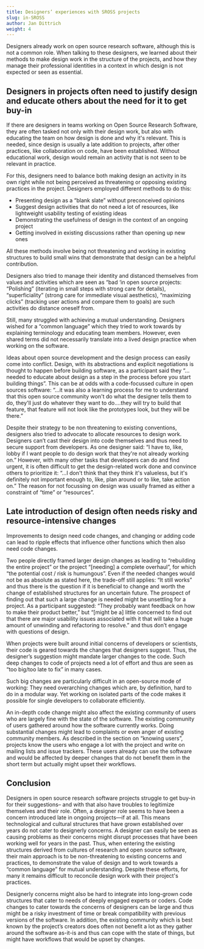 ```yaml
---
title: Designers’ experiences with SROSS projects
slug: in-SROSS
author: Jan Dittrich
weight: 4
---
```

Designers already work on open source research software, although this is not a common role. When talking to these designers, we learned about their methods to make design work in the structure of the projects, and how they manage their professional identities in a context in which design is not expected or seen as essential. 

## Designers in projects often need to justify design and educate others about the need for it to get buy-in

If there are designers in teams working on Open Source Research Software, they are often tasked not only with their design work, but also with educating the team on how design is done and why it's relevant. This is needed, since design is usually a late addition to projects, after other practices, like collaboration on code, have been established. Without educational work, design would remain an activity that is not seen to be relevant in practice. 

For this, designers need to balance both making design an activity in its own right while not being perceived as threatening or opposing existing practices in the project. Designers employed different methods to do this:

* Presenting design as a “blank slate” without preconceived opinions
* Suggest design activities that do not need a lot of resources, like lightweight usability testing of existing ideas
* Demonstrating the usefulness of design in the context of an ongoing project
* Getting involved in existing discussions rather than opening up new ones

All these methods involve being not threatening and working in existing structures to build small wins that demonstrate that design can be a helpful contribution. 

Designers also tried to manage their identity and distanced themselves from values and activities which are seen as “bad ‘in open source projects: “Polishing” (iterating in small steps with strong care for details), “superficiality” (strong care for immediate visual aesthetics), “maximizing clicks” (tracking user actions and compare them to goals) are such activities do distance oneself from. 

Still, many struggled with achieving a mutual understanding. Designers wished for a “common language” which they tried to work towards by explaining terminology and educating team members. However, even shared terms did not necessarily translate into a lived design practice when working on the software.

Ideas about open source development and the design process can easily come into conflict. Design, with its abstractions and explicit negotiations is thought to happen before building software, as a participant said they “…needed to educate about design as a step in the process before you start building things”. This can be at odds with a code-focussed culture in open sources software: “…it was also a learning process for me to understand that this open source community won't do what the designer tells them to do, they'll just do whatever they want to do.…they will try to build that feature, that feature will not look like the prototypes look, but they will be there.”

Despite their strategy to be non threatening to existing conventions, designers also tried to advocate to allocate resources to design work. Designers can’t cast their design into code themselves and thus need to secure support from developers. As one designer said: “I have to, like, lobby if I want people to do design work that they're not already working on.” However, with many other tasks that developers can do and find urgent, it is often difficult to get the design-related work done and convince others to prioritize it: “…I don't think that they think it's valueless, but it's definitely not important enough to, like, plan around or to like, take action on.” The reason for not focussing on design was usually framed as either a constraint of “time” or “resources”. 

## Late introduction of design often needs risky and resource-intensive changes

Improvements to design need code changes, and changing or adding code can lead to ripple effects that influence other functions which then also need code changes. 

Two people directly framed larger design changes as leading to “rebuilding the entire project” or the project “\[needing] a complete overhaul”, for which “the potential cost / risk is humungous”. Even if the needed changes would not be as absolute as stated here, the trade-off still applies: “It still works” and thus there is the question if it is beneficial to change and worth the change of established structures for an uncertain future. The prospect of finding out that such a large change is needed might be unsettling for a project. As a participant suggested: “They probably want feedback on how to make their product better,” but “\[might be a] little concerned to find out that there are major usability issues associated with it that will take a huge amount of unwinding and refactoring to resolve.” and thus don’t engage with questions of design. 

When projects were built around initial concerns of developers or scientists, their code is geared towards the changes that designers suggest. Thus, the designer’s suggestion might mandate larger changes to the code. Such deep changes to code of projects need a lot of effort and thus are seen as “too big/too late to fix” in many cases.

Such big changes are particularly difficult in an open-source mode of working: They need overarching changes which are, by definition, hard to do in a modular way. Yet working on isolated parts of the code makes it possible for single developers to collaborate efficiently. 

An in-depth code change might also affect the existing community of users who are largely fine with the state of the software. The existing community of users gathered around how the software currently works. Doing substantial changes might lead to complaints or even anger of existing community members. As described in the section on “knowing users”, projects know the users who engage a lot with the project and write on mailing lists and issue trackers. These users already can use the software and would be affected by deeper changes that do not benefit them in the short term but actually might upset their workflows.

## Conclusion

Designers in open source research software projects struggle to get buy-in for their suggestions– and with that also have troubles to legitimize themselves and their role. Often, a designer role seems to have been a concern introduced late in ongoing projects—if at all. This means technological and cultural structures that have grown established over years do not cater to designerly concerns. A designer can easily be seen as causing problems as their concerns might disrupt processes that have been working well for years in the past. Thus, when entering the existing structures derived from cultures of research and open source software, their main approach is to be non-threatening to existing concerns and practices, to demonstrate the value of design and to work towards a “common language” for mutual understanding. Despite these efforts, for many it remains difficult to reconcile design work with their project's practices.

Designerly concerns might also be hard to integrate into long-grown code structures that cater to needs of deeply engaged experts or coders. Code changes to cater towards the concerns of designers can be large and thus might be a risky investment of time or break compatibility with previous versions of the software. In addition, the existing community which is best known by the project’s creators does often not benefit a lot as they gather around the software as-it-is and thus can cope with the state of things, but might have workflows that would be upset by changes.
